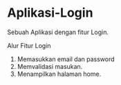 # Aplikasi-Login
Sebuah Aplikasi dengan fitur Login.

Alur Fitur Login
1. Memasukkan email dan password
2. Memvalidasi masukan.
3. Menampilkan halaman home.
